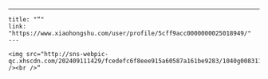 ---
    title: "“"
    link: "https://www.xiaohongshu.com/user/profile/5cff9acc0000000025018949/"
    ---
    
    <img src="http://sns-webpic-qc.xhscdn.com/202409111429/fcedefc6f8eee915a60587a161be9283/1040g008311mkl8s27i005n7vjb69b2a9bhsfb7o!nc_n_nwebp_mw_1" /><br />“
    